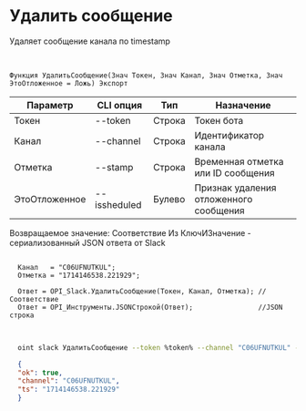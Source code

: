 ﻿---
sidebar_position: 4
---

# Удалить сообщение
 Удаляет сообщение канала по timestamp


<br/>


`Функция УдалитьСообщение(Знач Токен, Знач Канал, Знач Отметка, Знач ЭтоОтложенное = Ложь) Экспорт`

  | Параметр | CLI опция | Тип | Назначение |
  |-|-|-|-|
  | Токен | --token | Строка | Токен бота |
  | Канал | --channel | Строка | Идентификатор канала |
  | Отметка | --stamp | Строка | Временная отметка или ID сообщения |
  | ЭтоОтложенное | --issheduled | Булево | Признак удаления отложенного сообщения |

  
  Возвращаемое значение:   Соответствие Из КлючИЗначение - сериализованный JSON ответа от Slack





```bsl title="Пример кода"
  
  Канал   = "C06UFNUTKUL";
  Отметка = "1714146538.221929";
  
  Ответ = OPI_Slack.УдалитьСообщение(Токен, Канал, Отметка); //Соответствие
  Ответ = OPI_Инструменты.JSONСтрокой(Ответ);                //JSON строка
  
```
	


```sh title="Пример команды CLI"
    
  oint slack УдалитьСообщение --token %token% --channel "C06UFNUTKUL" --stamp "1714146538.221929" --issheduled %issheduled%

```

```json title="Результат"
  {
  "ok": true,
  "channel": "C06UFNUTKUL",
  "ts": "1714146538.221929"
  }
```
